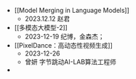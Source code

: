 -  [[Model Merging in Language Models]] 
	- 2023.12.12 赵君
- [[多模态大模型-2]] 
	- 2023-12-19 纪博，金森杰；
- [[PixelDance：高动态性视频生成]]
	- 2023-12-26
	- 曾妍 字节跳动AI-LAB算法工程师
- 